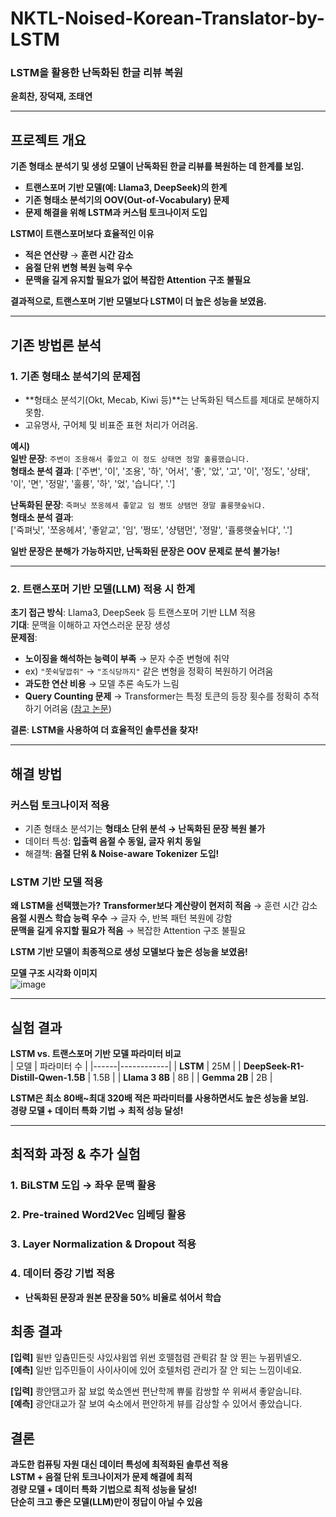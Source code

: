 # NKTL-Noised-Korean-Translator-by-LSTM

### **LSTM을 활용한 난독화된 한글 리뷰 복원**  
 **윤희찬, 장덕재, 조태연**  

---

## 프로젝트 개요
**기존 형태소 분석기 및 생성 모델이 난독화된 한글 리뷰를 복원하는 데 한계를 보임.**  
- **트랜스포머 기반 모델(예: Llama3, DeepSeek)의 한계**  
- **기존 형태소 분석기의 OOV(Out-of-Vocabulary) 문제**  
- **문제 해결을 위해 LSTM과 커스텀 토크나이저 도입**  

**LSTM이 트랜스포머보다 효율적인 이유**  
- **적은 연산량** → **훈련 시간 감소**  
- **음절 단위 변형 복원 능력 우수**  
- **문맥을 길게 유지할 필요가 없어 복잡한 Attention 구조 불필요**  

**결과적으로, 트랜스포머 기반 모델보다 LSTM이 더 높은 성능을 보였음.**  

---

## 기존 방법론 분석

### 1. 기존 형태소 분석기의 문제점
- **형태소 분석기(Okt, Mecab, Kiwi 등)**는 난독화된 텍스트를 제대로 분해하지 못함.  
- 고유명사, 구어체 및 비표준 표현 처리가 어려움.  

 **예시)**  
**일반 문장**: `주변이 조용해서 좋았고 이 정도 상태면 정말 훌륭했습니다.`  
**형태소 분석 결과**: 
['주변', '이', '조용', '하', '어서', '좋', '았', '고', '이', '정도', '상태', '이', '면', '정말', '훌륭', '하', '었', '습니다', '.']

**난독화된 문장**: `죽펴닛 쪼옹헤셔 좋앝교 임 쩡또 샹탬먼 졍말 휼룽햇숲뉘댜.`  
**형태소 분석 결과**:  
['죽펴닛', '쪼옹헤셔', '좋앝교', '임', '쩡또', '샹탬먼', '졍말', '휼룽햇숲뉘댜', '.']

**일반 문장은 분해가 가능하지만, 난독화된 문장은 OOV 문제로 분석 불가능!**  

---

### 2️. 트랜스포머 기반 모델(LLM) 적용 시 한계
**초기 접근 방식**: Llama3, DeepSeek 등 트랜스포머 기반 LLM 적용  
**기대**: 문맥을 이해하고 자연스러운 문장 생성  
**문제점**:
- **노이징을 해석하는 능력이 부족** → 문자 수준 변형에 취약  
- ex) `"쫏쉭닿깝쥐"` → `"조식당까지"` 같은 변형을 정확히 복원하기 어려움  
- **과도한 연산 비용** → 모델 추론 속도가 느림  
- **Query Counting 문제** → Transformer는 특정 토큰의 등장 횟수를 정확히 추적하기 어려움
  ([참고 논문](https://arxiv.org/abs/2407.15160))  

**결론**: **LSTM을 사용하여 더 효율적인 솔루션을 찾자!**  

---

## 해결 방법

### **커스텀 토크나이저 적용**
- 기존 형태소 분석기는 **형태소 단위 분석 → 난독화된 문장 복원 불가**  
- 데이터 특성: **입출력 음절 수 동일, 글자 위치 동일**  
- 해결책: **음절 단위 & Noise-aware Tokenizer 도입!**  

### **LSTM 기반 모델 적용**
**왜 LSTM을 선택했는가?**
**Transformer보다 계산량이 현저히 적음** → 훈련 시간 감소  
**음절 시퀀스 학습 능력 우수** → 글자 수, 반복 패턴 복원에 강함  
**문맥을 길게 유지할 필요가 적음** → 복잡한 Attention 구조 불필요  

**LSTM 기반 모델이 최종적으로 생성 모델보다 높은 성능을 보였음!**  

**모델 구조 시각화 이미지**  
![image](https://github.com/user-attachments/assets/340d9a47-6efb-4380-b564-08481a382133)

---

## 실험 결과

**LSTM vs. 트랜스포머 기반 모델 파라미터 비교**  
| 모델 | 파라미터 수 |
|------|------------|
| **LSTM** | 25M |
| **DeepSeek-R1-Distill-Qwen-1.5B** | 1.5B |
| **Llama 3 8B** | 8B |
| **Gemma 2B** | 2B |

**LSTM은 최소 80배~최대 320배 적은 파라미터를 사용하면서도 높은 성능을 보임.**  
**경량 모델 + 데이터 특화 기법 → 최적 성능 달성!**  

---

## 최적화 과정 & 추가 실험

### 1️. **BiLSTM 도입** → 좌우 문맥 활용  
### 2️. **Pre-trained Word2Vec 임베딩 활용**  
### 3️. **Layer Normalization & Dropout 적용**  
### 4️. **데이터 증강 기법 적용**  
- **난독화된 문장과 원본 문장을 50% 비율로 섞어서 학습**

## 최종 결과

**[입력]** 윌뱐 잎츔민든릿 샤있샤윔엡 위썬 호뗄첨렴 관뤽갉 찰 앉 뙨는 누뀜뮈넬오.  
**[예측]** 일반 입주민들이 사이사이에 있어 호텔처럼 관리가 잘 안 되는 느낌이네요.  

**[입력]** 쾅얀땜고카 잚 뵤없 쑥쇼엔썬 편난학께 쀼룰 캄쌍할 쑤 위써셔 좋앝숩니탸.  
**[예측]** 광안대교가 잘 보여 숙소에서 편안하게 뷰를 감상할 수 있어서 좋았습니다. 

## 결론

**과도한 컴퓨팅 자원 대신 데이터 특성에 최적화된 솔루션 적용**  
**LSTM + 음절 단위 토크나이저가 문제 해결에 최적**  
**경량 모델 + 데이터 특화 기법으로 최적 성능을 달성!**  
**단순히 크고 좋은 모델(LLM)만이 정답이 아닐 수 있음**  
